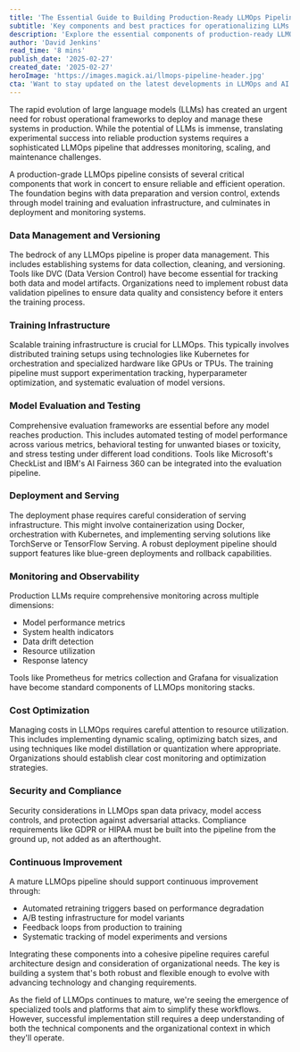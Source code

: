```yaml
---
title: 'The Essential Guide to Building Production-Ready LLMOps Pipelines'
subtitle: 'Key components and best practices for operationalizing LLMs at scale'
description: 'Explore the essential components of production-ready LLMOps pipelines, from data management and training infrastructure to deployment, monitoring, and continuous improvement. Learn how to build robust operational frameworks for managing large language models at scale.'
author: 'David Jenkins'
read_time: '8 mins'
publish_date: '2025-02-27'
created_date: '2025-02-27'
heroImage: 'https://images.magick.ai/llmops-pipeline-header.jpg'
cta: 'Want to stay updated on the latest developments in LLMOps and AI engineering? Follow us on LinkedIn for expert insights, best practices, and industry trends that will help you build better AI systems.'
---
```


The rapid evolution of large language models (LLMs) has created an urgent need for robust operational frameworks to deploy and manage these systems in production. While the potential of LLMs is immense, translating experimental success into reliable production systems requires a sophisticated LLMOps pipeline that addresses monitoring, scaling, and maintenance challenges.

A production-grade LLMOps pipeline consists of several critical components that work in concert to ensure reliable and efficient operation. The foundation begins with data preparation and version control, extends through model training and evaluation infrastructure, and culminates in deployment and monitoring systems.

### Data Management and Versioning
The bedrock of any LLMOps pipeline is proper data management. This includes establishing systems for data collection, cleaning, and versioning. Tools like DVC (Data Version Control) have become essential for tracking both data and model artifacts. Organizations need to implement robust data validation pipelines to ensure data quality and consistency before it enters the training process.

### Training Infrastructure
Scalable training infrastructure is crucial for LLMOps. This typically involves distributed training setups using technologies like Kubernetes for orchestration and specialized hardware like GPUs or TPUs. The training pipeline must support experimentation tracking, hyperparameter optimization, and systematic evaluation of model versions.

### Model Evaluation and Testing
Comprehensive evaluation frameworks are essential before any model reaches production. This includes automated testing of model performance across various metrics, behavioral testing for unwanted biases or toxicity, and stress testing under different load conditions. Tools like Microsoft's CheckList and IBM's AI Fairness 360 can be integrated into the evaluation pipeline.

### Deployment and Serving
The deployment phase requires careful consideration of serving infrastructure. This might involve containerization using Docker, orchestration with Kubernetes, and implementing serving solutions like TorchServe or TensorFlow Serving. A robust deployment pipeline should support features like blue-green deployments and rollback capabilities.

### Monitoring and Observability
Production LLMs require comprehensive monitoring across multiple dimensions:
- Model performance metrics
- System health indicators
- Data drift detection
- Resource utilization
- Response latency

Tools like Prometheus for metrics collection and Grafana for visualization have become standard components of LLMOps monitoring stacks.

### Cost Optimization
Managing costs in LLMOps requires careful attention to resource utilization. This includes implementing dynamic scaling, optimizing batch sizes, and using techniques like model distillation or quantization where appropriate. Organizations should establish clear cost monitoring and optimization strategies.

### Security and Compliance
Security considerations in LLMOps span data privacy, model access controls, and protection against adversarial attacks. Compliance requirements like GDPR or HIPAA must be built into the pipeline from the ground up, not added as an afterthought.

### Continuous Improvement
A mature LLMOps pipeline should support continuous improvement through:
- Automated retraining triggers based on performance degradation
- A/B testing infrastructure for model variants
- Feedback loops from production to training
- Systematic tracking of model experiments and versions

Integrating these components into a cohesive pipeline requires careful architecture design and consideration of organizational needs. The key is building a system that's both robust and flexible enough to evolve with advancing technology and changing requirements.

As the field of LLMOps continues to mature, we're seeing the emergence of specialized tools and platforms that aim to simplify these workflows. However, successful implementation still requires a deep understanding of both the technical components and the organizational context in which they'll operate.